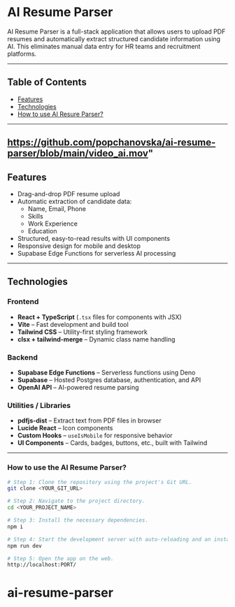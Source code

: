 # AI Resume Parser

AI Resume Parser is a full-stack application that allows users to upload PDF resumes and automatically extract structured candidate information using AI. This eliminates manual data entry for HR teams and recruitment platforms.

---

## Table of Contents

- [Features](#features)
- [Technologies](#technologies)
- [How to use AI Resure Parser?](#how-to-use-the-ai-resume-parser)

---
https://github.com/popchanovska/ai-resume-parser/blob/main/video_ai.mov"
---
## Features

- Drag-and-drop PDF resume upload
- Automatic extraction of candidate data:
    - Name, Email, Phone
    - Skills
    - Work Experience
    - Education
- Structured, easy-to-read results with UI components
- Responsive design for mobile and desktop
- Supabase Edge Functions for serverless AI processing

---

## Technologies

### Frontend
- **React + TypeScript** (`.tsx` files for components with JSX)
- **Vite** – Fast development and build tool
- **Tailwind CSS** – Utility-first styling framework
- **clsx + tailwind-merge** – Dynamic class name handling

### Backend
- **Supabase Edge Functions** – Serverless functions using Deno
- **Supabase** – Hosted Postgres database, authentication, and API
- **OpenAI API** – AI-powered resume parsing

### Utilities / Libraries
- **pdfjs-dist** – Extract text from PDF files in browser
- **Lucide React** – Icon components
- **Custom Hooks** – `useIsMobile` for responsive behavior
- **UI Components** – Cards, badges, buttons, etc., built with Tailwind

---

### How to use the AI Resume Parser?

```sh
# Step 1: Clone the repository using the project's Git URL.
git clone <YOUR_GIT_URL>

# Step 2: Navigate to the project directory.
cd <YOUR_PROJECT_NAME>

# Step 3: Install the necessary dependencies.
npm i

# Step 4: Start the development server with auto-reloading and an instant preview.
npm run dev

# Step 5: Open the app on the web.
http://localhost:PORT/
```
# ai-resume-parser
